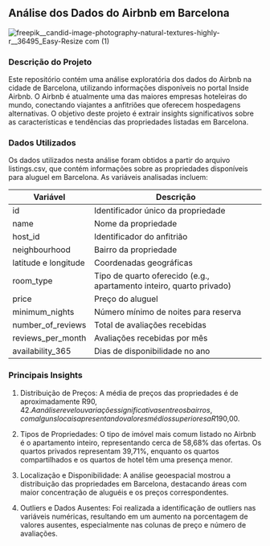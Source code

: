 ## Análise dos Dados do Airbnb em Barcelona

![freepik__candid-image-photography-natural-textures-highly-r__36495_Easy-Resize com (1)](https://github.com/user-attachments/assets/e5153e6f-8bb1-44b2-b0bb-eff221373221)

### Descrição do Projeto

Este repositório contém uma análise exploratória dos dados do Airbnb na cidade de Barcelona, utilizando informações disponíveis no portal Inside Airbnb. O Airbnb é atualmente uma das maiores empresas hoteleiras do mundo, conectando viajantes a anfitriões que oferecem hospedagens alternativas. O objetivo deste projeto é extrair insights significativos sobre as características e tendências das propriedades listadas em Barcelona.

### Dados Utilizados

Os dados utilizados nesta análise foram obtidos a partir do arquivo listings.csv, que contém informações sobre as propriedades disponíveis para aluguel em Barcelona. As variáveis analisadas incluem:

|Variável    |   Descrição|
|------------|-----------------|
|id | Identificador único da propriedade|
|name |Nome da propriedade|
|host_id | Identificador do anfitrião|
|neighbourhood |Bairro da propriedade|
|latitude e longitude |Coordenadas geográficas|
|room_type| Tipo de quarto oferecido (e.g., apartamento inteiro, quarto privado)|
|price| Preço do aluguel|
|minimum_nights| Número mínimo de noites para reserva|
|number_of_reviews| Total de avaliações recebidas|
|reviews_per_month| Avaliações recebidas por mês|
|availability_365| Dias de disponibilidade no ano|

### Principais Insights

1. Distribuição de Preços: A média de preços das propriedades é de aproximadamente R$90,42. A análise revelou variações significativas entre os bairros, com alguns locais apresentando valores médios superiores a R$190,00.

2. Tipos de Propriedades: O tipo de imóvel mais comum listado no Airbnb é o apartamento inteiro, representando cerca de 58,68% das ofertas. Os quartos privados representam 39,71%, enquanto os quartos compartilhados e os quartos de hotel têm uma presença menor.

3. Localização e Disponibilidade: A análise geoespacial mostrou a distribuição das propriedades em Barcelona, destacando áreas com maior concentração de aluguéis e os preços correspondentes.

4. Outliers e Dados Ausentes: Foi realizada a identificação de outliers nas variáveis numéricas, resultando em um aumento na porcentagem de valores ausentes, especialmente nas colunas de preço e número de avaliações.
